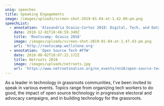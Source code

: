 ```yaml
---
uniq: speeches
title: Speaking Engagements
image: /images/uploads/screen-shot-2019-01-04-at-1.42.09-pm.png
speechList:
  - annotation: 'Alexandria Ocasio-Cortez 2018: Digital, Tech, and Data '
    date: 2018-12-01T18:46:59.340Z
    title: 'Rootscamp: Ocasio 2018'
    image: /images/uploads/screen-shot-2019-01-04-at-1.47.43-pm.png
    url: 'http://rootscamp.wellstone.org'
  - annotation: 'Open Source Tech #FTW'
    date: 2018-08-02T18:07:22.172Z
    title: Netroots 2018
    image: /images/uploads/netroots.jpg
    url: 'https://www.netrootsnation.org/nn_events/nn18/open-source-tech-ftw/'
---
```

As a leader in technology in grassroots communities, I've been invited to speak in various events. Topics range from organizing tech workers to do good, the impact of open source technology in progressive electoral and advocacy campaigns, and in building technology for the grassroots.
